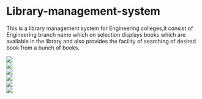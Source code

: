 # Library-management-system
This is a library management system for Engineering colleges,it consist of Engineering branch name which on selection displays books which are available in the library and also provides the facility of searching of desired book from a bunch of books.

 <html>
<body>
<img src="../Screenshots/home.png"><br>
<img src="../Screenshots/Register.png"><br>
<img src="../Screenshots/Login.png"><br>
<img src="../Screenshots/bookissue.png"><br>
<img src="../Screenshots/Dashboard.png"><br>
<img src="../Screenshots/issuestate.png">
</body>
 </html>

